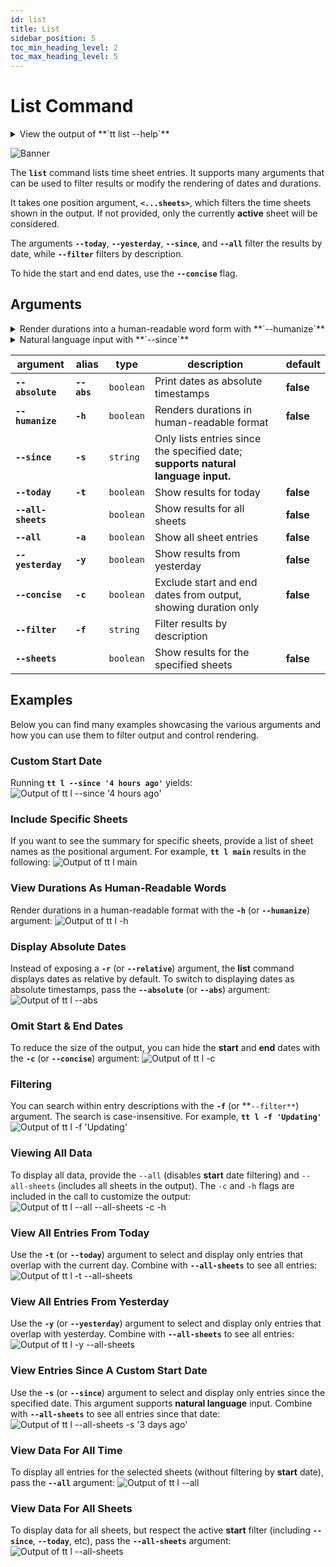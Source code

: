 ```yaml
---
id: list
title: List
sidebar_position: 5
toc_min_heading_level: 2
toc_max_heading_level: 5
---
```


# List Command

<details>
  <summary>
    View the output of **`tt list --help`**
  </summary>
  <div>

    ```
    List all time sheet entries

    Options:
          --version          Show version number                           [boolean]
          --absolute, --abs  Print dates as absolute timestamps            [boolean]
      -h, --humanize         Print the total duration in human-readable format
                                                                           [boolean]
      -s, --since            Only list entries since the specified date     [string]
      -t, --today            Show results for today                        [boolean]
          --all-sheets       Show results for all sheets                   [boolean]
      -a, --all              Show all sheet entries                        [boolean]
      -y, --yesterday        Show results from yesterday                   [boolean]
      -c, --concise          Exclude start and end dates from output, showing
                             duration only                                 [boolean]
      -f, --filter           Filter results by description                  [string]
          --help             Show help                                     [boolean]
          --sheets           Show results for the specified sheets
          [array] [choices: "main"]
    ```

  </div>
</details>

![Banner](/img/terminal_screenshots/tt_l_banner.svg)

The **`list`** command lists time sheet entries. It supports many arguments
that can be used to filter results or modify the rendering of dates and
durations.

It takes one position argument, **`<...sheets>`**, which filters the
time sheets shown in the output. If not provided, only the currently **active**
sheet will be considered.

The arguments **`--today`**, **`--yesterday`**, **`--since`**, and **`--all`**
filter the results by date, while **`--filter`** filters by description.

To hide the start and end dates, use the **`--concise`** flag.

## Arguments

<details>
  <summary>
    Render durations into a human-readable word form with **`--humanize`**
  </summary>
  <div>

:::tip
<br />
The **`-h`** (or **`--humanize`**) argument switches the rendering of durations
from a simple digit display to a human-readable word form.
:::

  </div>
</details>

<details>
  <summary>
    Natural language input with **`--since`**
  </summary>
  <div>

:::tip
<br />
**Natural language** input is supported by the **`--since`** argument.

<br />

For example,
all of the following are valid:

<br />

- **`--since '12 hours ago'`**
- **`--since '30 days ago'`**
- **`--since 'one year ago'`**

<br />

The [**time-speak**][time-speak-url] library is used to parse the input.
:::

  </div>
</details>

| argument           | alias       | type      | description                                                                       | default   |
| ------------------ | ----------- | --------- | --------------------------------------------------------------------------------- | --------- |
| **`--absolute`**   | **`--abs`** | `boolean` | Print dates as absolute timestamps                                                | **false** |
| **`--humanize`**   | **`-h`**    | `boolean` | Renders durations in human-readable format                                        | **false** |
| **`--since`**      | **`-s`**    | `string`  | Only lists entries since the specified date; **supports natural language input.** |           |
| **`--today`**      | **`-t`**    | `boolean` | Show results for today                                                            | **false** |
| **`--all-sheets`** |             | `boolean` | Show results for all sheets                                                       | **false** |
| **`--all`**        | **`-a`**    | `boolean` | Show all sheet entries                                                            | **false** |
| **`--yesterday`**  | **`-y`**    | `boolean` | Show results from yesterday                                                       | **false** |
| **`--concise`**    | **`-c`**    | `boolean` | Exclude start and end dates from output, showing duration only                    | **false** |
| **`--filter`**     | **`-f`**    | `string`  | Filter results by description                                                     |           |
| **`--sheets`**     |             | `boolean` | Show results for the specified sheets                                             | **false** |

## Examples

Below you can find many examples showcasing the various arguments and how you
can use them to filter output and control rendering.

### Custom Start Date

Running **`tt l --since '4 hours ago'`** yields:
![Output of `tt l --since '4 hours ago'`](/img/terminal_screenshots/tt_l_since.svg)

### Include Specific Sheets

If you want to see the summary for specific sheets, provide a list of sheet
names as the positional argument. For example, **`tt l main`** results in the
following:
![Output of `tt l main`](/img/terminal_screenshots/tt_l_multiple_sheets.svg)

### View Durations As Human-Readable Words

Render durations in a human-readable format with the **`-h`**
(or **`--humanize`**) argument:
![Output of `tt l -h`](/img/terminal_screenshots/tt_l_humanize.svg)

### Display Absolute Dates

Instead of exposing a **`-r`** (or **`--relative`**) argument, the **list**
command displays dates as relative by default. To switch to displaying dates as
absolute timestamps, pass the **`--absolute`** (or **`--abs`**) argument:
![Output of `tt l --abs`](/img/terminal_screenshots/tt_l_absolute.svg)

### Omit Start & End Dates

To reduce the size of the output, you can hide the **start** and **end** dates
with the **`-c`** (or **`--concise`**) argument:
![Output of `tt l -c`](/img/terminal_screenshots/tt_l_concise.svg)

### Filtering

You can search within entry descriptions with the **`-f`** (or **`--filter**`)
argument. The search is case-insensitive. For example, **`tt l -f 'Updating'`**
![Output of `tt l -f 'Updating'`](/img/terminal_screenshots/tt_l_filter.svg)

### Viewing All Data

To display all data, provide the `--all` (disables **start** date filtering)
and `--all-sheets` (includes all sheets in the output). The `-c` and `-h` flags
are included in the call to customize the output:
![Output of `tt l --all --all-sheets -c -h`](/img/terminal_screenshots/tt_l_all_all_sheets.svg)

### View All Entries From Today

Use the **`-t`** (or **`--today`**) argument to select and display only entries
that overlap with the current day. Combine with **`--all-sheets`** to see all
entries:
![Output of `tt l -t --all-sheets`](/img/terminal_screenshots/tt_l_today.svg)

### View All Entries From Yesterday

Use the **`-y`** (or **`--yesterday`**) argument to select and display only
entries that overlap with yesterday. Combine with **`--all-sheets`** to see all
entries:
![Output of `tt l -y --all-sheets`](/img/terminal_screenshots/tt_l_yesterday.svg)

### View Entries Since A Custom Start Date

Use the **`-s`** (or **`--since`**) argument to select and display only entries
since the specified date. This argument supports **natural language** input.
Combine with **`--all-sheets`** to see all entries since that date:
![Output of `tt l --all-sheets -s '3 days ago'`](/img/terminal_screenshots/tt_l_since.svg)

### View Data For All Time

To display all entries for the selected sheets (without filtering by **start**
date), pass the **`--all`** argument:
![Output of `tt l --all`](/img/terminal_screenshots/tt_l_all.svg)

### View Data For All Sheets

To display data for all sheets, but respect the active **start** filter
(including **`--since`**, **`--today`**, etc), pass the **`--all-sheets`**
argument:
![Output of `tt l --all-sheets`](/img/terminal_screenshots/tt_l_all_sheets.svg)

[time-speak-url]: https://github.com/f3rno64/time-speak
